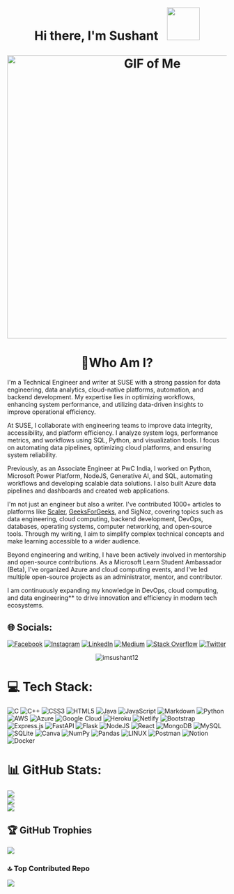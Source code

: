 <h1 align="center">Hi there, I'm Sushant &nbsp; <img src ="https://media.giphy.com/media/ujrj9aoOdNvXO/giphy.gif" width="75"</h1>

<p align="center"> 
<img align="center" alt="GIF of Me" src="https://raw.githubusercontent.com/abhisheknaiidu/abhisheknaiidu/master/code.gif" width="650px"/>
</p>

<h1 align="center">💫Who Am I?</h1>
<p>
I'm a Technical Engineer and writer at SUSE with a strong passion for data engineering, data analytics, cloud-native platforms, automation, and backend development. My expertise lies in optimizing workflows, enhancing system performance, and utilizing data-driven insights to improve operational efficiency.  

At SUSE, I collaborate with engineering teams to improve data integrity, accessibility, and platform efficiency. I analyze system logs, performance metrics, and workflows using SQL, Python, and visualization tools. I focus on automating data pipelines, optimizing cloud platforms, and ensuring system reliability.  

Previously, as an Associate Engineer at PwC India, I worked on Python, Microsoft Power Platform, NodeJS, Generative AI, and SQL, automating workflows and developing scalable data solutions. I also built Azure data pipelines and dashboards and created web applications.  

I'm not just an engineer but also a writer. I've contributed 1000+ articles to platforms like [Scaler](https://www.scaler.com/topics/author/sushant-gaurav/), [GeeksForGeeks](https://auth.geeksforgeeks.org/user/imsushant12), and SigNoz, covering topics such as data engineering, cloud computing, backend development, DevOps, databases, operating systems, computer networking, and open-source tools. Through my writing, I aim to simplify complex technical concepts and make learning accessible to a wider audience.  

Beyond engineering and writing, I have been actively involved in mentorship and open-source contributions. As a Microsoft Learn Student Ambassador (Beta), I've organized Azure and cloud computing events, and I've led multiple open-source projects as an administrator, mentor, and contributor.  

I am continuously expanding my knowledge in DevOps, cloud computing, and data engineering** to drive innovation and efficiency in modern tech ecosystems.  
</p>


## 🌐 Socials:
[![Facebook](https://img.shields.io/badge/Facebook-%231877F2.svg?logo=Facebook&logoColor=white)](https://facebook.com/sushantgaurav57) [![Instagram](https://img.shields.io/badge/Instagram-%23E4405F.svg?logo=Instagram&logoColor=white)](https://instagram.com/_im_sushant) [![LinkedIn](https://img.shields.io/badge/LinkedIn-%230077B5.svg?logo=linkedin&logoColor=white)](https://linkedin.com/in/sushant-gaurav) [![Medium](https://img.shields.io/badge/Medium-12100E?logo=medium&logoColor=white)](https://medium.com/@sushantgaurav57) [![Stack Overflow](https://img.shields.io/badge/-Stackoverflow-FE7A16?logo=stack-overflow&logoColor=white)](https://stackoverflow.com/users/15053615) [![Twitter](https://img.shields.io/badge/Twitter-%231DA1F2.svg?logo=Twitter&logoColor=white)](https://twitter.com/_im_sushant) 

<p align="center"> <img src="https://komarev.com/ghpvc/?username=imsushant12&label=Profile%20views&color=orange&style=flat" alt="imsushant12" /></p>

# 💻 Tech Stack:
![C](https://img.shields.io/badge/c-%2300599C.svg?style=plastic&logo=c&logoColor=white) ![C++](https://img.shields.io/badge/c++-%2300599C.svg?style=plastic&logo=c%2B%2B&logoColor=white) ![CSS3](https://img.shields.io/badge/css3-%231572B6.svg?style=plastic&logo=css3&logoColor=white) ![HTML5](https://img.shields.io/badge/html5-%23E34F26.svg?style=plastic&logo=html5&logoColor=white) ![Java](https://img.shields.io/badge/java-%23ED8B00.svg?style=plastic&logo=java&logoColor=white) ![JavaScript](https://img.shields.io/badge/javascript-%23323330.svg?style=plastic&logo=javascript&logoColor=%23F7DF1E) ![Markdown](https://img.shields.io/badge/markdown-%23000000.svg?style=plastic&logo=markdown&logoColor=white) ![Python](https://img.shields.io/badge/python-3670A0?style=plastic&logo=python&logoColor=ffdd54) ![AWS](https://img.shields.io/badge/AWS-%23FF9900.svg?style=plastic&logo=amazon-aws&logoColor=white) ![Azure](https://img.shields.io/badge/azure-%230072C6.svg?style=plastic&logo=azure-devops&logoColor=white) ![Google Cloud](https://img.shields.io/badge/Google%20Cloud-%234285F4.svg?style=plastic&logo=google-cloud&logoColor=white) ![Heroku](https://img.shields.io/badge/heroku-%23430098.svg?style=plastic&logo=heroku&logoColor=white) ![Netlify](https://img.shields.io/badge/netlify-%23000000.svg?style=plastic&logo=netlify&logoColor=#00C7B7) ![Bootstrap](https://img.shields.io/badge/bootstrap-%23563D7C.svg?style=plastic&logo=bootstrap&logoColor=white) ![Express.js](https://img.shields.io/badge/express.js-%23404d59.svg?style=plastic&logo=express&logoColor=%2361DAFB) ![FastAPI](https://img.shields.io/badge/FastAPI-005571?style=plastic&logo=fastapi) ![Flask](https://img.shields.io/badge/flask-%23000.svg?style=plastic&logo=flask&logoColor=white) ![NodeJS](https://img.shields.io/badge/node.js-6DA55F?style=plastic&logo=node.js&logoColor=white) ![React](https://img.shields.io/badge/react-%2320232a.svg?style=plastic&logo=react&logoColor=%2361DAFB) ![MongoDB](https://img.shields.io/badge/MongoDB-%234ea94b.svg?style=plastic&logo=mongodb&logoColor=white) ![MySQL](https://img.shields.io/badge/mysql-%2300f.svg?style=plastic&logo=mysql&logoColor=white) ![SQLite](https://img.shields.io/badge/sqlite-%2307405e.svg?style=plastic&logo=sqlite&logoColor=white) ![Canva](https://img.shields.io/badge/Canva-%2300C4CC.svg?style=plastic&logo=Canva&logoColor=white) ![NumPy](https://img.shields.io/badge/numpy-%23013243.svg?style=plastic&logo=numpy&logoColor=white) ![Pandas](https://img.shields.io/badge/pandas-%23150458.svg?style=plastic&logo=pandas&logoColor=white) ![LINUX](https://img.shields.io/badge/Linux-FCC624?style=plastic&logo=linux&logoColor=black) ![Postman](https://img.shields.io/badge/Postman-FF6C37?style=plastic&logo=postman&logoColor=white) ![Notion](https://img.shields.io/badge/Notion-%23000000.svg?style=plastic&logo=notion&logoColor=white) ![Docker](https://img.shields.io/badge/docker-%230db7ed.svg?style=plastic&logo=docker&logoColor=white)
# 📊 GitHub Stats:
![](https://github-readme-stats.vercel.app/api?username=imsushant12&theme=blueberry&hide_border=false&include_all_commits=true&count_private=true)<br/>
![](https://github-readme-streak-stats.herokuapp.com/?user=imsushant12&theme=blueberry&hide_border=false)<br/>
![](https://github-readme-stats.vercel.app/api/top-langs/?username=imsushant12&theme=blueberry&hide_border=false&include_all_commits=true&count_private=true&layout=compact)

## 🏆 GitHub Trophies
![](https://github-profile-trophy.vercel.app/?username=imsushant12&theme=radical&no-frame=false&no-bg=false&margin-w=4)

### 🔝 Top Contributed Repo
![](https://github-contributor-stats.vercel.app/api?username=imsushant12&limit=5&theme=tokyonight&combine_all_yearly_contributions=true)








